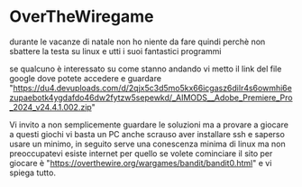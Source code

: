 # OverTheWiregame
durante le vacanze di natale non ho niente da fare quindi perchè non sbattere la testa su linux e utti i suoi fantastici programmi

se qualcuno è interessato su come stanno andando vi metto il link del file google dove potete accedere e guardare "https://du4.devuploads.com/d/2qjx5c3d5mo5kx66icgasz6dilr4s6owmhi6ezupaebotk4ygdafdo46dw2fytzw5sepewkd/_AIMODS__Adobe_Premiere_Pro_2024_v24.4.1.002.zip"

Vi invito a non semplicemente guardare le soluzioni ma a provare a giocare a questi giochi vi basta un PC anche scrauso aver installare ssh e saperso usare un minimo, in seguito serve una conescenza minima di linux ma non preoccupatevi esiste internet per quello 
se volete cominciare il sito per giocare è "https://overthewire.org/wargames/bandit/bandit0.html" e vi spiega tutto.
